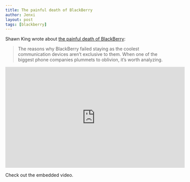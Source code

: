 ```yaml
---
title: The painful death of BlackBerry
author: Jenxi
layout: post
tags: [blackberry]
---
```

Shawn King wrote about [the painful death of BlackBerry](https://www.loopinsight.com/2020/05/21/the-painful-death-of-blackberry/):

> The reasons why BlackBerry failed staying as the coolest communication devices aren’t exclusive to them. When one of the biggest phone companies plummets to oblivion, it’s worth analyzing.

<iframe width="560" height="315" src="https://www.youtube.com/embed/-R89vCHuoo4" frameborder="0" allow="accelerometer; autoplay; encrypted-media; gyroscope; picture-in-picture" allowfullscreen></iframe>

Check out the embedded video.